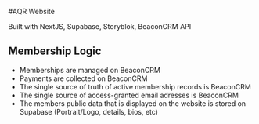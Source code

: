 #AQR Website

Built with NextJS, Supabase, Storyblok, BeaconCRM API

## Membership Logic

- Memberships are managed on BeaconCRM
- Payments are collected on BeaconCRM
- The single source of truth of active membership records is BeaconCRM
- The single source of access-granted email adresses is BeaconCRM
- The members public data that is displayed on the website is stored on Supabase (Portrait/Logo, details, bios, etc)
